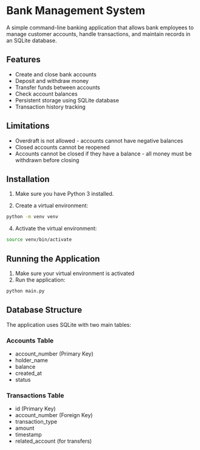 # Bank Management System

A simple command-line banking application that allows bank employees to manage customer accounts, handle transactions, and maintain records in an SQLite database.

## Features

- Create and close bank accounts
- Deposit and withdraw money
- Transfer funds between accounts
- Check account balances
- Persistent storage using SQLite database
- Transaction history tracking

## Limitations

- Overdraft is not allowed - accounts cannot have negative balances
- Closed accounts cannot be reopened
- Accounts cannot be closed if they have a balance - all money must be withdrawn before closing

## Installation

1. Make sure you have Python 3 installed.

2. Create a virtual environment:

```bash
python -m venv venv
```

4. Activate the virtual environment:

```bash
source venv/bin/activate
```

## Running the Application

1. Make sure your virtual environment is activated
2. Run the application:

```bash
python main.py
```

## Database Structure

The application uses SQLite with two main tables:

### Accounts Table

- account_number (Primary Key)
- holder_name
- balance
- created_at
- status

### Transactions Table

- id (Primary Key)
- account_number (Foreign Key)
- transaction_type
- amount
- timestamp
- related_account (for transfers)
